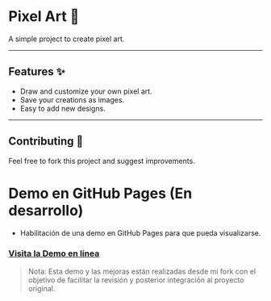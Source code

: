 # Pixel Art 🎨

A simple project to create pixel art.

---

## Features ✨
- Draw and customize your own pixel art.
- Save your creations as images.
- Easy to add new designs.

---

## Contributing 🤝
Feel free to fork this project and suggest improvements.


# Demo en GitHub Pages (En desarrollo)

- Habilitación de una demo en GitHub Pages para que pueda visualizarse.

### <a href="https://soyceros.github.io/pixelArtMaker" target="_blank">Visita la Demo en línea</a>

> Nota: Esta demo y las mejoras están realizadas desde mi fork con el objetivo de facilitar la revisión y posterior integración al proyecto original.
